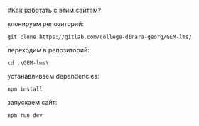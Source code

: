 #Как работать с этим сайтом?

клонируем репозиторий:

`git clone https://gitlab.com/college-dinara-georg/GEM-lms/`

переходим в репозиторий:

`cd .\GEM-lms\`

устанавливаем dependencies:

`npm install`

запускаем сайт:

`npm run dev`

